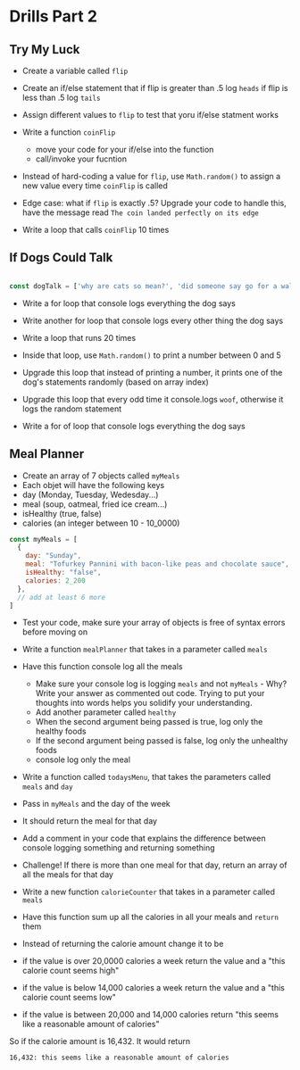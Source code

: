 # Drills Part 2

## Try My Luck

- Create a variable called `flip`
- Create an if/else statement that 
   if flip is greater than .5 log `heads`
   if flip is less than .5 log `tails`
 - Assign different values to `flip` to test that yoru if/else statment works


- Write a function `coinFlip` 
   - move your code for your if/else into the function
   - call/invoke your fucntion 

- Instead of hard-coding a value for `flip`, use `Math.random()` to assign a new value every time `coinFlip` is called

- Edge case: what if `flip` is exactly .5? Upgrade your code to handle this, have the message read `The coin landed perfectly on its edge`

- Write a loop that calls `coinFlip` 10 times

## If Dogs Could Talk


```js

const dogTalk = ['why are cats so mean?', 'did someone say go for a walk?!', 'hi! hi! hi! hi!', 'life is good!', "I swear I don't know who ate your shoe!", 'oh yeah, I could eat!'] 

```
- Write a for loop that console logs everything the dog says
- Write another for loop that console logs every other thing the dog says
- Write a loop that runs 20 times
 - Inside that loop, use `Math.random()` to print a number between 0 and 5
 - Upgrade this loop that instead of printing a number, it prints one of the dog's statements randomly (based on array index)
 - Upgrade this loop that every odd time it console.logs `woof`, otherwise it logs the random statement

- Write a for of loop that console logs everything the dog says

## Meal Planner

- Create an array of 7 objects called `myMeals`
- Each objet will have the following keys
 - day (Monday, Tuesday, Wedesday...)
 - meal (soup, oatmeal, fried ice cream...)
 - isHealthy (true, false)
 - calories (an integer between 10 - 10_0000)

```js
const myMeals = [
  {
    day: "Sunday",
    meal: "Tofurkey Pannini with bacon-like peas and chocolate sauce",
    isHealthy: "false",
    calories: 2_200
  },
  // add at least 6 more
]
```
- Test your code, make sure your array of objects is free of syntax errors before moving on

- Write a function `mealPlanner` that takes in a parameter called `meals`
- Have this function console log all the meals
  - Make sure your console log is logging `meals` and not `myMeals` - Why? Write your answer as commented out code. Trying to put your thoughts into words helps you solidify your understanding.
  - Add another parameter called `healthy`
   - When the second argument being passed is true, log only the healthy foods
   - If the second argument being passed is false, log only the unhealthy foods
   - console log only the meal

- Write a function called `todaysMenu`, that takes the parameters called `meals` and `day`
- Pass in `myMeals` and the day of the week
- It should return the meal for that day
- Add a comment in your code that explains the difference between console logging something and returning something
 - Challenge! If there is more than one meal for that day, return an array of all the meals for that day

- Write a new function `calorieCounter` that takes in a parameter called `meals`
- Have this function sum up all the calories in all your meals and `return` them
- Instead of returning the calorie amount change it to be
 - if the value is over 20,0000 calories a week return the value and a "this calorie count seems  high"
 - if the value is below 14,000 calories a week return the value and a "this calorie count seems low"
 - if the value is between 20,000 and 14,000 calories return "this seems like a reasonable amount of calories"

So if the calorie amount is 16,432. It would return

`16,432: this seems like a reasonable amount of calories`


